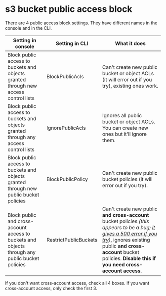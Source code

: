 # s3 bucket public access block

There are 4 public access block settings. They have different names in the console and in the CLI.

Setting in console | Setting in CLI | What it does
--- | --- | ---
Block public access to buckets and objects granted through new access control lists | BlockPublicAcls | Can't create new public bucket or object ACLs (it will error out if you try), existing ones work.
Block public access to buckets and objects granted through any access control lists | IgnorePublicAcls | Ignores all public bucket or object ACLs. You can create new ones but it'll ignore them.
Block public access to buckets and objects granted through new public bucket policies | BlockPublicPolicy | Can't create new public bucket policies (it will error out if you try).
Block public and cross-account access to buckets and objects through any public bucket policies | RestrictPublicBuckets | Can't create new public **and cross-account** bucket policies _(this appears to be a bug; [it gives a 500 error if you try](https://github.com/elfakyn/knowledge/blob/master/src/cloud/aws/services/s3_bucket_policy_500_errors.md))_, ignores existing public **and cross-account** bucket policies. **Disable this if you need cross-account access.**

If you don't want cross-account access, check all 4 boxes. If you want cross-account access, only check the first 3.
